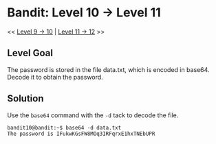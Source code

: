 # Bandit: Level 10 -> Level 11
<< [Level 9 -> 10](https://github.com/Dennis-Dang/OverTheWire/blob/main/0_bandit/level_09-10.md) | [Level 11 -> 12](https://github.com/Dennis-Dang/OverTheWire/blob/main/0_bandit/level_11-12.md) >>

## Level Goal
The password is stored in the file data.txt, which is encoded in base64. Decode it to obtain the password.

## Solution
Use the `base64` command with the `-d` tack to decode the file.

```console
bandit10@bandit:~$ base64 -d data.txt
The password is IFukwKGsFW8MOq3IRFqrxE1hxTNEbUPR
```

